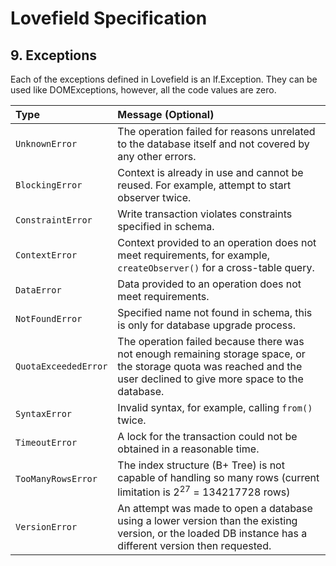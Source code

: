 # Lovefield Specification

## 9. Exceptions

Each of the exceptions defined in Lovefield is an lf.Exception. They can be used like DOMExceptions, however, all the code values are zero.

|Type                | Message (Optional) |
|:------------------ |:------------------ |
|`UnknownError`      |The operation failed for reasons unrelated to the database itself and not covered by any other errors. |
|`BlockingError`     |Context is already in use and cannot be reused. For example, attempt to start observer twice. |
|`ConstraintError`   |Write transaction violates constraints specified in schema.|
|`ContextError`      |Context provided to an operation does not meet requirements, for example, `createObserver()` for a cross-table query.|
|`DataError`         |Data provided to an operation does not meet requirements.|
|`NotFoundError`     |Specified name not found in schema, this is only for database upgrade process.|
|`QuotaExceededError`|The operation failed because there was not enough remaining storage space, or the storage quota was reached and the user declined to give more space to the database.|
|`SyntaxError`       |Invalid syntax, for example, calling `from()` twice.|
|`TimeoutError`      |A lock for the transaction could not be obtained in a reasonable time.|
|`TooManyRowsError`  |The index structure (B+ Tree) is not capable of handling so many rows (current limitation is 2<sup>27</sup> = 134217728 rows)|
|`VersionError`      |An attempt was made to open a database using a lower version than the existing version, or the loaded DB instance has a different version then requested.|

